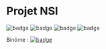 # Projet NSI
![badge](https://img.shields.io/badge/HTML-239120?style=for-the-badge&logo=html5&logoColor=white) 
![badge](https://img.shields.io/badge/CSS-239120?&style=for-the-badge&logo=css3&logoColor=white)
![badge](https://img.shields.io/badge/HTML5-E34F26?style=for-the-badge&logo=html5&logoColor=white)
![badge](https://img.shields.io/badge/CSS3-1572B6?style=for-the-badge&logo=css3&logoColor=white)

Binôme : 
[![badge](https://github-readme-stats.vercel.app/api?username=Alkaillo&theme=blue-green)](https://github.com/Alkaillo/NSI_Laika)
